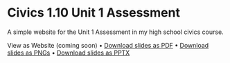 # Civics 1.10 Unit 1 Assessment

A simple website for the Unit 1 Assessment in my high school civics course.

View as Website (coming soon) • [Download slides as PDF](https://raw.githubusercontent.com/valbuildr/civics-1.10-unit-1-assessment/refs/heads/master/public/download/1.10-unit-1-asessment.pdf) • [Download slides as PNGs](https://raw.githubusercontent.com/valbuildr/civics-1.10-unit-1-assessment/refs/heads/master/public/download/1.10-unit-1-asessment-pngs.zip) • [Download slides as PPTX](https://raw.githubusercontent.com/valbuildr/civics-1.10-unit-1-assessment/refs/heads/master/public/download/1.10-unit-1-asessment.pptx)